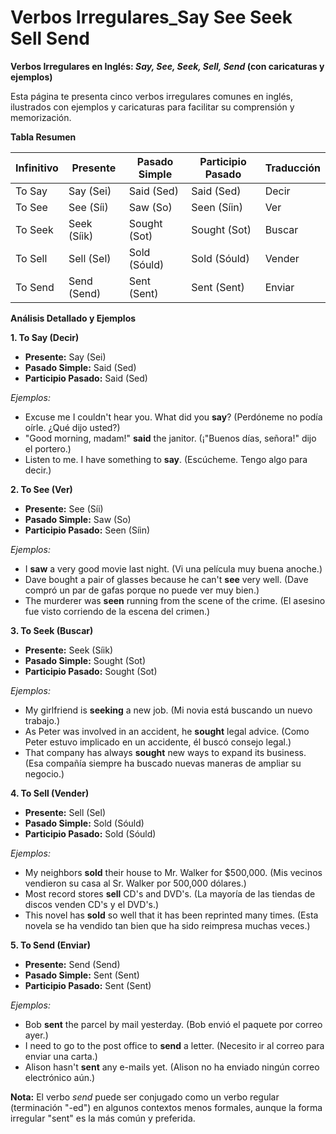 # Verbos Irregulares_Say See Seek Sell Send



**Verbos Irregulares en Inglés: *Say, See, Seek, Sell, Send* (con caricaturas y ejemplos)**

Esta página te presenta cinco verbos irregulares comunes en inglés, ilustrados con ejemplos y caricaturas para facilitar su comprensión y memorización.

**Tabla Resumen**

| Infinitivo | Presente | Pasado Simple | Participio Pasado | Traducción |
|---|---|---|---|---|
| To Say | Say (Sei) | Said (Sed) | Said (Sed) | Decir |
| To See | See (Síi) | Saw (So) | Seen (Síin) | Ver |
| To Seek | Seek (Síik) | Sought (Sot) | Sought (Sot) | Buscar |
| To Sell | Sell (Sel) | Sold (Sóuld) | Sold (Sóuld) | Vender |
| To Send | Send (Send) | Sent (Sent) | Sent (Sent) | Enviar |

**Análisis Detallado y Ejemplos**

**1. To Say (Decir)**

*   **Presente:** Say (Sei)
*   **Pasado Simple:** Said (Sed)
*   **Participio Pasado:** Said (Sed)

*Ejemplos:*

*   Excuse me    I couldn't hear you. What did you **say**? (Perdóneme    no podía oírle. ¿Qué dijo usted?)
*   "Good morning, madam!" **said** the janitor. (¡"Buenos días, señora!" dijo el portero.)
*   Listen to me. I have something to **say**. (Escúcheme. Tengo algo para decir.)

**2. To See (Ver)**

*   **Presente:** See (Síi)
*   **Pasado Simple:** Saw (So)
*   **Participio Pasado:** Seen (Síin)

*Ejemplos:*

*   I **saw** a very good movie last night. (Vi una película muy buena anoche.)
*   Dave bought a pair of glasses because he can't **see** very well. (Dave compró un par de gafas porque no puede ver muy bien.)
*   The murderer was **seen** running from the scene of the crime. (El asesino fue visto corriendo de la escena del crimen.)

**3. To Seek (Buscar)**

*   **Presente:** Seek (Síik)
*   **Pasado Simple:** Sought (Sot)
*   **Participio Pasado:** Sought (Sot)

*Ejemplos:*

*   My girlfriend is **seeking** a new job. (Mi novia está buscando un nuevo trabajo.)
*   As Peter was involved in an accident, he **sought** legal advice. (Como Peter estuvo implicado en un accidente, él buscó consejo legal.)
*   That company has always **sought** new ways to expand its business. (Esa compañía siempre ha buscado nuevas maneras de ampliar su negocio.)

**4. To Sell (Vender)**

*   **Presente:** Sell (Sel)
*   **Pasado Simple:** Sold (Sóuld)
*   **Participio Pasado:** Sold (Sóuld)

*Ejemplos:*

*   My neighbors **sold** their house to Mr. Walker for $500,000. (Mis vecinos vendieron su casa al Sr. Walker por 500,000 dólares.)
*   Most record stores **sell** CD's and DVD's. (La mayoría de las tiendas de discos venden CD's y el DVD's.)
*   This novel has **sold** so well that it has been reprinted many times. (Esta novela se ha vendido tan bien que ha sido reimpresa muchas veces.)

**5. To Send (Enviar)**

*   **Presente:** Send (Send)
*   **Pasado Simple:** Sent (Sent)
*   **Participio Pasado:** Sent (Sent)

*Ejemplos:*

*   Bob **sent** the parcel by mail yesterday. (Bob envió el paquete por correo ayer.)
*   I need to go to the post office to **send** a letter. (Necesito ir al correo para enviar una carta.)
*   Alison hasn't **sent** any e-mails yet. (Alison no ha enviado ningún correo electrónico aún.)

**Nota:**  El verbo *send* puede ser conjugado como un verbo regular (terminación "-ed") en algunos contextos menos formales, aunque la forma irregular "sent" es la más común y preferida.
